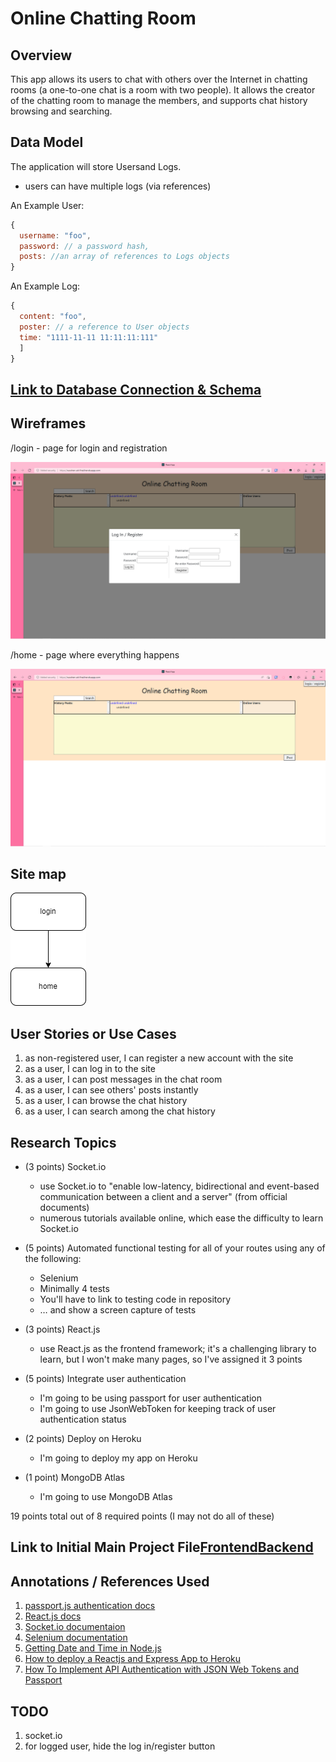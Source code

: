 # Online Chatting Room

## Overview

This app allows its users to chat with others over the Internet in chatting rooms (a one-to-one chat is a room with two people). It allows the creator of the chatting room to manage the members, and supports chat history browsing and searching.

## Data Model

The application will store Usersand Logs.

* users can have multiple logs (via references)

An Example User:

```javascript
{
  username: "foo",
  password: // a password hash,
  posts: //an array of references to Logs objects
}
```

An Example Log:

```javascript
{
  content: "foo",
  poster: // a reference to User objects
  time: "1111-11-11 11:11:11:111"
  ]
}
```

## [Link to Database Connection & Schema](./back-end/src/db.js) 

## Wireframes

/login - page for login and registration

![list create](documents/login.png)

/home - page where everything happens

![list](documents/homepage.png)

## Site map

![site map](documents/SiteMap.png)

## User Stories or Use Cases

1. as non-registered user, I can register a new account with the site
2. as a user, I can log in to the site
3. as a user, I can post messages in the chat room
4. as a user, I can see others' posts instantly
5. as a user, I can browse the chat history
6. as a user, I can search among the chat history

## Research Topics

* (3 points) Socket.io
    * use Socket.io to "enable low-latency, bidirectional and event-based communication between a client and a server" (from official documents)
    * numerous tutorials available online, which ease the difficulty to learn Socket.io

* (5 points) Automated functional testing for all of your routes using any of the following:
    * Selenium
    * Minimally 4 tests
    * You'll have to link to testing code in repository
    * … and show a screen capture of tests

* (3 points) React.js
    * use React.js as the frontend framework; it's a challenging library to learn, but I won't make many pages, so I've assigned it 3 points

* (5 points) Integrate user authentication
    * I'm going to be using passport for user authentication
    * I'm going to use JsonWebToken for keeping track of user authentication status

* (2 points) Deploy on Heroku 
    * I'm going to deploy my app on Heroku

* (1 point) MongoDB Atlas
    * I'm going to use MongoDB Atlas

19 points total out of 8 required points (I may not do all of these)

## Link to Initial Main Project File[Frontend](./front-end/src/App.js)[Backend](./back-end/src/app.js) 

## Annotations / References Used

1. [passport.js authentication docs](http://passportjs.org/docs)
2. [React.js docs](https://reactjs.org/docs/getting-started.html)
3. [Socket.io documentaion](https://socket.io/docs/v4/)
4. [Selenium documentation](https://www.selenium.dev/documentation/)
5. [Getting Date and Time in Node.js](https://usefulangle.com/post/187/nodejs-get-date-time)
6. [How to deploy a Reactjs and Express App to Heroku](https://medium.com/@adoolak/how-to-deploy-a-reactjs-and-express-app-to-heroku-afb5b117e0eb)
7. [How To Implement API Authentication with JSON Web Tokens and Passport](https://www.digitalocean.com/community/tutorials/api-authentication-with-json-web-tokensjwt-and-passport)

## TODO

1. socket.io
2. for logged user, hide the log in/register button